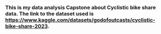 ### This is my data analysis Capstone about Cyclistic bike share data. The link to the dataset used is https://www.kaggle.com/datasets/godofoutcasts/cyclistic-bike-share-2023.
